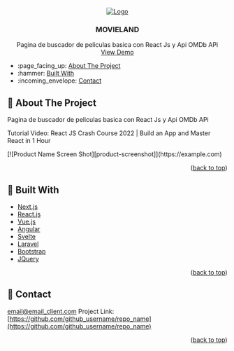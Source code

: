 <div id="top"></div>

<!-- PROJECT LOGO -->
<br />
<div align="center">
  <a href="https://github.com/github_username/repo_name">
    <img src="https://talent2win.com/wp-content/uploads/2021/09/LogoDefault.png" alt="Logo" width="80" height="80">
  </a>

<h3 align="center">MOVIELAND</h3>

  <p align="center">
   Pagina de buscador de peliculas basica con React Js y Api OMDb APi
    <br />
    <a href="https://github.com/github_username/repo_name">View Demo</a>
  </p>
</div>


<!-- TABLE OF CONTENTS -->
<div>
  <ul>
    <li>
      :page_facing_up: <a href="#about-the-project">About The Project</a>
     </li>
     <li>
      :hammer: <a href="#built-with">Built With</a>
    </li>
   <li>
     :incoming_envelope: <a href="#contact">Contact</a>
  </li>
    </ul>
</div>



<!-- ABOUT THE PROJECT -->
## :page_facing_up: About The Project
<p>
  <p>Pagina de buscador de peliculas basica con React Js y Api OMDb APi</p>
  <p>Tutorial Video: React JS Crash Course 2022 | Build an App and Master React in 1 Hour</p>
</p>
[![Product Name Screen Shot][product-screenshot]](https://example.com)

<!--Here's a blank template to get started: To avoid retyping too much info. Do a search and replace with your text editor for the following: `github_username`, `repo_name`, `twitter_handle`, `linkedin_username`, `email_client`, `email`, `project_title`, `project_description`*-->

<p align="right">(<a href="#top">back to top</a>)</p>



## :hammer: Built With

* [Next.js](https://nextjs.org/)
* [React.js](https://reactjs.org/)
* [Vue.js](https://vuejs.org/)
* [Angular](https://angular.io/)
* [Svelte](https://svelte.dev/)
* [Laravel](https://laravel.com)
* [Bootstrap](https://getbootstrap.com)
* [JQuery](https://jquery.com)

<p align="right">(<a href="#top">back to top</a>)</p>


<!-- CONTACT -->
## :incoming_envelope: Contact

email@email_client.com
Project Link: [https://github.com/github_username/repo_name](https://github.com/github_username/repo_name)

<p align="right">(<a href="#top">back to top</a>)</p>




<!-- MARKDOWN LINKS & IMAGES -->
<!-- https://www.markdownguide.org/basic-syntax/#reference-style-links -->
[contributors-shield]: https://img.shields.io/github/contributors/github_username/repo_name.svg?style=for-the-badge
[contributors-url]: https://github.com/github_username/repo_name/graphs/contributors
[license-url]: https://github.com/github_username/repo_name/blob/master/LICENSE.txt
[linkedin-shield]: https://img.shields.io/badge/-LinkedIn-black.svg?style=for-the-badge&logo=linkedin&colorB=555
[linkedin-url]: https://linkedin.com/in/linkedin_username
[product-screenshot]: captura.jpg
